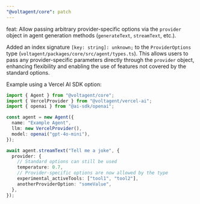 ```yaml
---
"@voltagent/core": patch
---
```


feat: Allow passing arbitrary provider-specific options via the `provider` object in agent generation methods (`generateText`, `streamText`, etc.).

Added an index signature `[key: string]: unknown;` to the `ProviderOptions` type (`voltagent/packages/core/src/agent/types.ts`). This allows users to pass any provider-specific parameters directly through the `provider` object, enhancing flexibility and enabling the use of features not covered by the standard options.

Example using a Vercel AI SDK option:

```typescript
import { Agent } from "@voltagent/core";
import { VercelProvider } from "@voltagent/vercel-ai";
import { openai } from "@ai-sdk/openai";

const agent = new Agent({
  name: "Example Agent",
  llm: new VercelProvider(),
  model: openai("gpt-4o-mini"),
});

await agent.streamText("Tell me a joke", {
  provider: {
    // Standard options can still be used
    temperature: 0.7,
    // Provider-specific options are now allowed by the type
    experimental_activeTools: ["tool1", "tool2"],
    anotherProviderOption: "someValue",
  },
});
```
